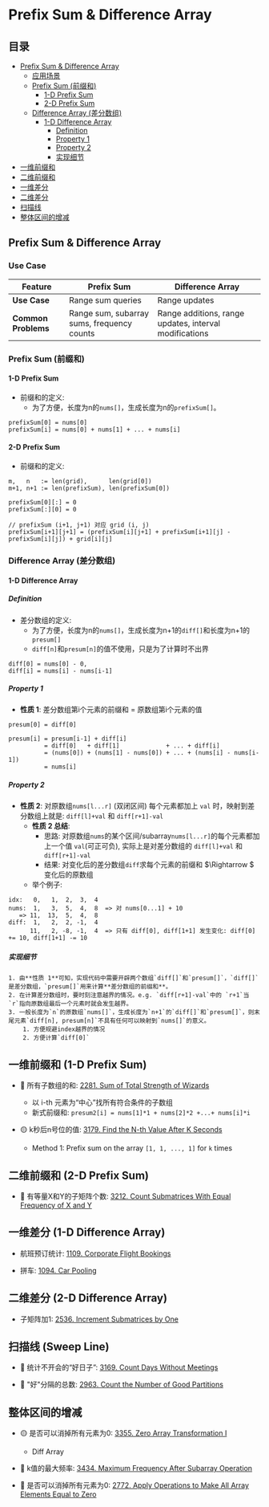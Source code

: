 # Prefix Sum & Difference Array

## 目录
* [Prefix Sum & Difference Array](#prefix-sum--difference-array)
    * [应用场景](#use-case)
    * [Prefix Sum (前缀和)](#prefix-sum-前缀和)
        * [1-D Prefix Sum](#1-d-prefix-sum)
        * [2-D Prefix Sum](#2-d-prefix-sum)
    * [Difference Array (差分数组)](#difference-array-差分数组)
        * [1-D Difference Array](#1-d-difference-array)
            * [Definition](#definition)
            * [Property 1](#property-1)
            * [Property 2](#property-2)
            * [实现细节](#实现细节)
* [一维前缀和](#一维前缀和-1-d-prefix-sum)
* [二维前缀和](#二维前缀和-2-d-prefix-sum)
* [一维差分](#一维差分-1-d-difference-array)
* [二维差分](#二维差分-2-d-difference-array)
* [扫描线](#扫描线-sweep-line)
* [整体区间的增减](#整体区间的增减)


## Prefix Sum & Difference Array

### Use Case
| Feature | Prefix Sum | Difference Array |
| - | - | - |
|**Use Case**|Range sum queries| Range updates |
|**Common Problems**|Range sum, subarray sums, frequency counts|Range additions, range updates, interval modifications|

### Prefix Sum (前缀和)

#### 1-D Prefix Sum
* 前缀和的定义:
    * 为了方便，长度为n的`nums[]`，生成长度为n的`prefixSum[]`。
```
prefixSum[0] = nums[0]
prefixSum[i] = nums[0] + nums[1] + ... + nums[i]
```

#### 2-D Prefix Sum
* 前缀和的定义:
```
m,   n   := len(grid),      len(grid[0])
m+1, n+1 := len(prefixSum), len(prefixSum[0])

prefixSum[0][:] = 0
prefixSum[:][0] = 0

// prefixSum (i+1, j+1) 对应 grid (i, j)
prefixSum[i+1][j+1] = (prefixSum[i][j+1] + prefixSum[i+1][j] - prefixSum[i][j]) + grid[i][j]
```



### Difference Array (差分数组)

#### 1-D Difference Array

##### Definition
* 差分数组的定义:
    * 为了方便，长度为n的`nums[]`，生成长度为n+1的`diff[]`和长度为n+1的`presum[]`
    * `diff[n]`和`presum[n]`的值不使用，只是为了计算时不出界
```
diff[0] = nums[0] - 0,
diff[i] = nums[i] - nums[i-1]
```

##### Property 1
* **性质 1**: 差分数组第i个元素的前缀和 = 原数组第i个元素的值
```
presum[0] = diff[0]

presum[i] = presum[i-1] + diff[i]
          = diff[0]   + diff[1]             + ... + diff[i]
          = (nums[0]) + (nums[1] - nums[0]) + ... + (nums[i] - nums[i-1])
          = nums[i]
```

##### Property 2
* **性质 2**: 对原数组`nums[l...r]` (双闭区间) 每个元素都加上 `val` 时，映射到差分数组上就是: `diff[l]+val` 和 `diff[r+1]-val`
    * **性质 2 总结**:
        * 思路: 对原数组`nums`的某个区间/subarray`nums[l...r]`的每个元素都加上一个值 `val`(可正可负), 实际上是对差分数组的 `diff[l]+val` 和 `diff[r+1]-val`
        * 结果: 对变化后的差分数组`diff`求每个元素的前缀和 $\Rightarrow $ 变化后的原数组
    * 举个例子:
```
idx:   0,   1,  2,  3,  4
nums:  1,   3,  5,  4,  8  => 对 nums[0...1] + 10
   => 11,  13,  5,  4,  8
diff:  1,   2,  2, -1,  4
      11,   2, -8, -1,  4  => 只有 diff[0], diff[1+1] 发生变化: diff[0] += 10, diff[1+1] -= 10 
```

##### 实现细节
    1. 由**性质 1**可知，实现代码中需要开辟两个数组`diff[]`和`presum[]`，`diff[]`是差分数组，`presum[]`用来计算**差分数组的前缀和**。
    2. 在计算差分数组时，要时刻注意越界的情况。e.g. `diff[r+1]-val`中的 `r+1`当 `r`指向原数组最后一个元素时就会发生越界。
    3. 一般长度为`n`的原数组`nums[]`，生成长度为`n+1`的`diff[]`和`presum[]`，则末尾元素`diff[n], presum[n]`不具有任何可以映射到`nums[]`的意义。
        1. 方便规避index越界的情况
        2. 方便计算`diff[0]`



## 一维前缀和 (1-D Prefix Sum)
* :red_circle: 所有子数组的和: [2281. Sum of Total Strength of Wizards](https://github.com/szhou12/leetcode-go/tree/main/leetcode/2281-Sum-of-Total-Strength-of-Wizards)
    * 以 i-th 元素为“中心”找所有符合条件的子数组
    * 新式前缀和: `presum2[i] = nums[1]*1 + nums[2]*2 +...+ nums[i]*i`

* :yellow_circle: k秒后n号位的值: [3179. Find the N-th Value After K Seconds](https://github.com/szhou12/leetcode-go/tree/main/leetcode/3179-Find-the-N-th-Value-After-K-Seconds)
    * Method 1: Prefix sum on the array `[1, 1, ..., 1]` for `k` times

## 二维前缀和 (2-D Prefix Sum)
* :red_circle: 有等量X和Y的子矩阵个数: [3212. Count Submatrices With Equal Frequency of X and Y](https://github.com/szhou12/leetcode-go/tree/main/leetcode/3212-Count-Submatrices-With-Equal-Frequency-of-X-and-Y)




## 一维差分 (1-D Difference Array)


* 航班预订统计: [1109. Corporate Flight Bookings](https://github.com/szhou12/leetcode-go/tree/main/leetcode/1109-Corporate-Flight-Bookings)

* 拼车: [1094. Car Pooling](https://github.com/szhou12/leetcode-go/tree/main/leetcode/1094-Car-Pooling)



## 二维差分 (2-D Difference Array)

* 子矩阵加1: [2536. Increment Submatrices by One](https://github.com/szhou12/leetcode-go/tree/main/leetcode/2536-Increment-Submatrices-by-One)

## 扫描线 (Sweep Line)

* :red_circle: 统计不开会的“好日子”: [3169. Count Days Without Meetings](https://github.com/szhou12/leetcode-go/tree/main/leetcode/3169-Count-Days-Without-Meetings)

* :red_circle: "好"分隔的总数: [2963. Count the Number of Good Partitions](https://github.com/szhou12/leetcode-go/tree/main/leetcode/2963-Count-the-Number-of-Good-Partitions)


## 整体区间的增减

* :yellow_circle: 是否可以消掉所有元素为0: [3355. Zero Array Transformation I](https://github.com/szhou12/leetcode-go/tree/main/leetcode/3355-Zero-Array-Transformation-I)
    * Diff Array

* :red_circle: k值的最大频率: [3434. Maximum Frequency After Subarray Operation](https://github.com/szhou12/leetcode-go/tree/main/leetcode/3434-Maximum-Frequency-After-Subarray-Operation)

* :red_circle: 是否可以消掉所有元素为0: [2772. Apply Operations to Make All Array Elements Equal to Zero](https://github.com/szhou12/leetcode-go/tree/main/leetcode/2772-Apply-Operations-to-Make-All-Array-Elements-Equal-to-Zero)

